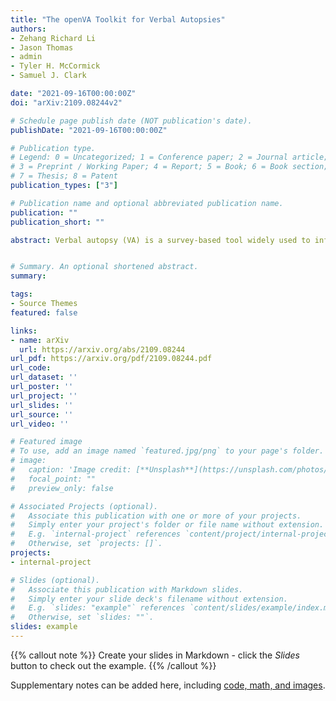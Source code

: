 ```yaml
---
title: "The openVA Toolkit for Verbal Autopsies"
authors:
- Zehang Richard Li
- Jason Thomas
- admin
- Tyler H. McCormick
- Samuel J. Clark

date: "2021-09-16T00:00:00Z"
doi: "arXiv:2109.08244v2"

# Schedule page publish date (NOT publication's date).
publishDate: "2021-09-16T00:00:00Z"

# Publication type.
# Legend: 0 = Uncategorized; 1 = Conference paper; 2 = Journal article;
# 3 = Preprint / Working Paper; 4 = Report; 5 = Book; 6 = Book section;
# 7 = Thesis; 8 = Patent
publication_types: ["3"]

# Publication name and optional abbreviated publication name.
publication: ""
publication_short: ""

abstract: Verbal autopsy (VA) is a survey-based tool widely used to infer cause of death (COD) in regions without complete-coverage civil registration and vital statistics systems. In such settings, many deaths happen outside of medical facilities and are not officially documented by a medical professional. VA surveys, consisting of signs and symptoms reported by a person close to the decedent, are used to infer the cause of death for an individual, and to estimate and monitor the cause of death distribution in the population. Several classification algorithms have been developed and widely used to assign cause of death using VA data. However, The incompatibility between different idiosyncratic model implementations and required data structure makes it difficult to systematically apply and compare different methods. The openVA package provides the first standardized framework for analyzing VA data that is compatible with all openly available methods and data structure. It provides an open-sourced, R implementation of several most widely used VA methods. It supports different data input and output formats, and customizable information about the associations between causes and symptoms. The paper discusses the relevant algorithms, their implementations in R packages under the openVA suite, and demonstrates the pipeline of model fitting, summary, comparison, and visualization in the R environment.


# Summary. An optional shortened abstract.
summary: 

tags:
- Source Themes
featured: false

links:
- name: arXiv
  url: https://arxiv.org/abs/2109.08244
url_pdf: https://arxiv.org/pdf/2109.08244.pdf
url_code: 
url_dataset: ''
url_poster: ''
url_project: ''
url_slides: ''
url_source: ''
url_video: ''

# Featured image
# To use, add an image named `featured.jpg/png` to your page's folder. 
# image:
#   caption: 'Image credit: [**Unsplash**](https://unsplash.com/photos/s9CC2SKySJM)'
#   focal_point: ""
#   preview_only: false

# Associated Projects (optional).
#   Associate this publication with one or more of your projects.
#   Simply enter your project's folder or file name without extension.
#   E.g. `internal-project` references `content/project/internal-project/index.md`.
#   Otherwise, set `projects: []`.
projects:
- internal-project

# Slides (optional).
#   Associate this publication with Markdown slides.
#   Simply enter your slide deck's filename without extension.
#   E.g. `slides: "example"` references `content/slides/example/index.md`.
#   Otherwise, set `slides: ""`.
slides: example
---
```


{{% callout note %}}
Create your slides in Markdown - click the *Slides* button to check out the example.
{{% /callout %}}

Supplementary notes can be added here, including [code, math, and images](https://wowchemy.com/docs/writing-markdown-latex/).
